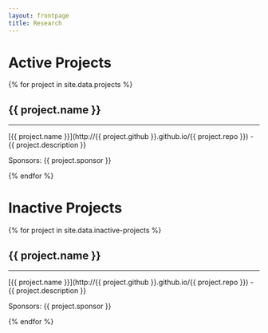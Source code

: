 ```yaml
---
layout: frontpage
title: Research
---
```


# Active Projects

{% for project in site.data.projects %}

## {{ project.name }}

---

[{{ project.name }}](http://{{ project.github }}.github.io/{{ project.repo }}) - {{ project.description }}

Sponsors: {{ project.sponsor }}

{% endfor %}

# Inactive Projects

{% for project in site.data.inactive-projects %}

## {{ project.name }}

---

[{{ project.name }}](http://{{ project.github }}.github.io/{{ project.repo }}) - {{ project.description }}

Sponsors: {{ project.sponsor }}

{% endfor %}